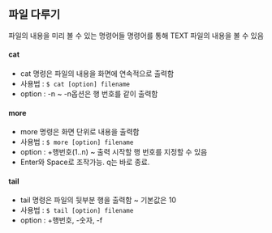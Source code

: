 ## 파일 다루기
파일의 내용을 미리 볼 수 있는 명령어들
명령어를 통해 TEXT 파일의 내용을 볼 수 있음

#### cat
- cat 명령은 파일의 내용을 화면에 연속적으로 출력함
- 사용법 : ```$ cat [option] filename```
- option : -n ~ -n옵션은 행 번호를 같이 출력함

#### more
- more 명령은 화면 단위로 내용을 출력함
- 사용법 : ```$ more [option] filename```
- option : +행번호(1..n) ~ 출력 시작할 행 번호를 지정할 수 있음
- Enter와 Space로 조작가능. q는 바로 종료.

#### tail
- tail 명령은 파일의 뒷부분 행을 출력함 ~ 기본값은 10
- 사용법 : ```$ tail [option] filename```
- option : +행번호, -숫자, -f






